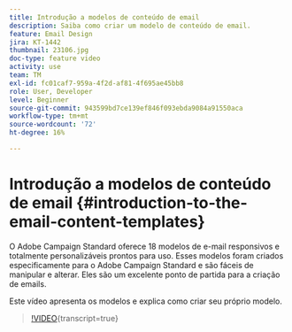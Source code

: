 ```yaml
---
title: Introdução a modelos de conteúdo de email
description: Saiba como criar um modelo de conteúdo de email.
feature: Email Design
jira: KT-1442
thumbnail: 23106.jpg
doc-type: feature video
activity: use
team: TM
exl-id: fc01caf7-959a-4f2d-af81-4f695ae45bb8
role: User, Developer
level: Beginner
source-git-commit: 943599bd7ce139ef846f093ebda9084a91550aca
workflow-type: tm+mt
source-wordcount: '72'
ht-degree: 16%

---
```


# Introdução a modelos de conteúdo de email {#introduction-to-the-email-content-templates}

O Adobe Campaign Standard oferece 18 modelos de e-mail responsivos e totalmente personalizáveis prontos para uso. Esses modelos foram criados especificamente para o Adobe Campaign Standard e são fáceis de manipular e alterar. Eles são um excelente ponto de partida para a criação de emails.

Este vídeo apresenta os modelos e explica como criar seu próprio modelo.

>[!VIDEO](https://video.tv.adobe.com/v/23106?learn=on){transcript=true}
